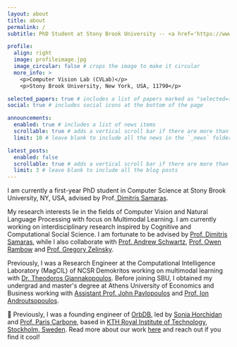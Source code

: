 ```yaml
---
layout: about
title: about
permalink: /
subtitle: PhD Student at Stony Brook University -- <a href='https://www3.cs.stonybrook.edu/~cvl/'>Computer Vision Laboratory</a>

profile:
  align: right
  image: profileimage.jpg
  image_circular: false # crops the image to make it circular
  more_info: >
    <p>Computer Vision Lab (CVLab)</p>
    <p>Stony Brook University, New York, USA, 11790</p>

selected_papers: true # includes a list of papers marked as "selected={true}"
social: true # includes social icons at the bottom of the page

announcements:
  enabled: true # includes a list of news items
  scrollable: true # adds a vertical scroll bar if there are more than 3 news items
  limit: 10 # leave blank to include all the news in the `_news` folder

latest_posts:
  enabled: false
  scrollable: true # adds a vertical scroll bar if there are more than 3 new posts items
  limit: 3 # leave blank to include all the blog posts
---
```


I am currently a first-year PhD student in Computer Science at Stony Brook University, NY, USA, advised by Prof.<a href='https://www3.cs.stonybrook.edu/~samaras/'> Dimitris Samaras</a>.

My research interests lie in the fields of Computer Vision and Natural Language Processing with focus on Multimodal Learning. I am currently working on interdisciplinary research inspired by Cognitive and Computational Social Science. I am fortunate to be advised by <a href='https://www3.cs.stonybrook.edu/~samaras/'>Prof. Dimitris Samaras</a>, while I also collaborate with <a href ='https://www3.cs.stonybrook.edu/~has/'>Prof. Andrew Schwartz</a>, <a href='https://owenrambow.com'>Prof. Owen Rambow</a> and <a href='https://www.stonybrook.edu/commcms/psychology/faculty/faculty_profiles/gzelinsky'> Prof. Gregory Zelinsky</a>. 

Previously, I was a Research Engineer at the Computational Intelligence Laboratory (MagCIL) of NCSR Demokritos working on multimodal learning with <a href='https://tyiannak.github.io/index.html'>Dr. Theodoros Giannakopoulos</a>. Before joining SBU, I obtained my undergrad and master's degree at Athens University of Economics and Business working with <a href='https://ipavlopoulos.github.io'>Assistant Prof. John Pavlopoulos</a> and <a href='https://www2.aueb.gr/users/ion/'>Prof. Ion Androutsopoulos</a>.

:rocket: Previously, I was a founding engineer of <a href='https://orbdb.github.io'>OrbDB</a>, led by <a href='https://soniahorchidan.github.io'>Sonia Horchidan</a> and <a href='https://people.kth.se/~parisc/'>Prof. Paris Carbone</a>, based in <a href='https://www.kth.se/en'>KTH Royal Institute of Technology, Stockholm, Sweden</a>. Read more about our work <a href='https://ceur-ws.org/Vol-3443/ESWC_2023_DMKG_paper_6223.pdf'>here</a> and reach out if you find it cool!
